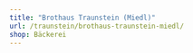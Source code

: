 ```yaml
---
title: "Brothaus Traunstein (Miedl)"
url: /traunstein/brothaus-traunstein-miedl/
shop: Bäckerei
---
```

